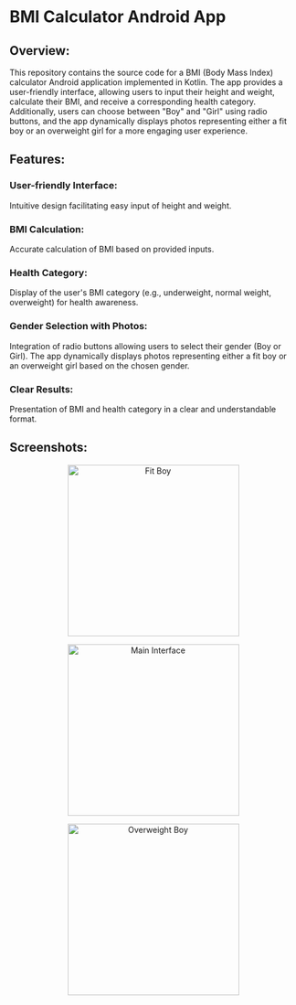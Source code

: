 <h1>BMI Calculator Android App</h1>

<h2>Overview:</h2>

<p>This repository contains the source code for a BMI (Body Mass Index) calculator Android application implemented in Kotlin. The app provides a user-friendly interface, allowing users to input their height and weight, calculate their BMI, and receive a corresponding health category. Additionally, users can choose between "Boy" and "Girl" using radio buttons, and the app dynamically displays photos representing either a fit boy or an overweight girl for a more engaging user experience.</p>

<h2>Features:</h2>

<h3>User-friendly Interface:</h3>
<p>Intuitive design facilitating easy input of height and weight.</p>

<h3>BMI Calculation:</h3>
<p>Accurate calculation of BMI based on provided inputs.</p>

<h3>Health Category:</h3>
<p>Display of the user's BMI category (e.g., underweight, normal weight, overweight) for health awareness.</p>

<h3>Gender Selection with Photos:</h3>
<p>Integration of radio buttons allowing users to select their gender (Boy or Girl). The app dynamically displays photos representing either a fit boy or an overweight girl based on the chosen gender.</p>

<h3>Clear Results:</h3>
<p>Presentation of BMI and health category in a clear and understandable format.</p>
<!-- Add screenshots of the app -->
<h2>Screenshots:</h2>

<!-- Fit Boy Screenshot -->
<p align="center">
  <img alt="Fit Boy" src="https://github.com/your-repo/raw/master/BMICalculator/screenshots/fitBoy.png" width="300">
</p>

<!-- Main Interface Screenshot -->
<p align="center">
  <img alt="Main Interface" src="https://github.com/your-repo/raw/master/BMICalculator/screenshots/mainInterface.png" width="300">
</p>

<!-- Overweight Boy Screenshot -->
<p align="center">
  <img alt="Overweight Boy" src="https://github.com/your-repo/raw/master/BMICalculator/screenshots/boy_overweight.png" width="300">
</p>

